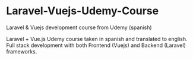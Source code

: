 # Laravel-Vuejs-Udemy-Course
Laravel &amp; Vuejs development course from Udemy (spanish)

Laravel + Vue.js Udemy course taken in spanish and translated to english.
Full stack development with both Frontend (Vuejs) and Backend (Laravel) frameworks.
